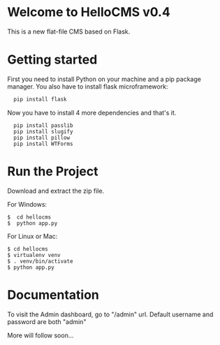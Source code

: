 # Welcome to HelloCMS v0.4

This is a new flat-file CMS based on Flask.

# Getting started

First you need to install Python on your machine and a pip package manager.
You also have to install flask microframework:

```python
  pip install flask
```

Now you have to install 4 more dependencies and that's it.

```
  pip install passlib
  pip install slugify
  pip install pillow
  pip install WTForms
```

# Run the Project

Download and extract the zip file.

For Windows:
```
$  cd hellocms
$  python app.py
```
For Linux or Mac:
```
$ cd hellocms
$ virtualenv venv
$ . venv/bin/activate
$ python app.py
```

# Documentation

To visit the Admin dashboard, go to "/admin" url.
Default username and password are both "admin"

More will follow soon...

